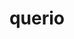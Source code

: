 ---
license: apache-2.0
title: querio
sdk: docker
emoji: 🚀
colorFrom: red
colorTo: yellow
short_description: 'a nive tool '
---